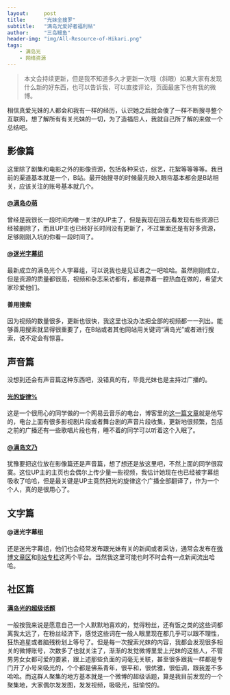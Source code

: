 ```yaml
---
layout:     post
title:      "光妹全搜罗"
subtitle:   "满岛光爱好者福利帖"
author:     "三岛鳗鱼"
header-img: "img/All-Resource-of-Hikari.png"
tags:
    - 满岛光
    - 网络资源
---
```


>本文会持续更新，但是我不知道多久才更新一次哦（斜眼）如果大家有发现什么新的好东西，也可以告诉我，可以直接评论，页面最底下也有我的微博。

相信真爱光妹的人都会和我有一样的经历，认识她之后就会傻了一样不断搜寻整个互联网，想了解所有有关光妹的一切，为了造福后人，我就自己所了解的来做一个总结吧。

## 影像篇

这里除了剧集和电影之外的影像资源，包括各种采访，综艺，花絮等等等等。我目前的渠道基本就是一个，B站。最开始搜寻的时候最先映入眼帘基本都会是B站相关，应该关注的账号基本就几个。

#### [@满岛の萌](https://space.bilibili.com/447064/#/)

曾经是我很长一段时间内唯一关注的UP主了，但是我现在回去看发现有些资源已经被删除了，而且UP主也已经好长时间没有更新了，不过里面还是有好多资源，足够刚刚入坑的你看一段时间了。

#### [@迷光字幕组](https://space.bilibili.com/3027349/#/)

最新成立的满岛光个人字幕组，可以说我也是见证者之一吧哈哈。虽然刚刚成立，但是资源的质量都很高，视频和杂志采访都有，都是靠着一腔热血在做的，希望大家珍爱他们。

#### 善用搜索

因为视频的数量很多，更新也很快，我这里也没办法把全部的视频都一一列出。能够善用搜索就显得很重要了，在B站或者其他网站用关键词“满岛光”或者进行搜索，说不定会有惊喜。

## 声音篇

没想到还会有声音篇这种东西吧，没错真的有，毕竟光妹也是主持过广播的。

#### [光的旋律%](http://music.163.com/#/radio/349949732?userid=44231045)

这是一个很用心的同学做的一个网易云音乐的电台，博客里的[这一篇文章](http://hikari.news/2018/01/29/Mitsushima-Hikari-Girl-Like-A-Fairy/)就是他写的，电台上面有很多影视剧片段或者舞台剧的声音片段收集，更新地很频繁，包括之前的广播还有一些歌唱片段也有，睡不着的同学可以听着这个入眠了。

#### [@满岛文乃 ](https://space.bilibili.com/5160574/#/)

犹豫要把这位放在影像篇还是声音篇，想了想还是放这里吧，不然上面的同学很寂寞。这位UP主的主页也会偶尔上传少量一些视频，我估计她现在也已经被字幕组吸收了哈哈，但是最关键是UP主竟然把光的旋律这个广播全部翻译了，作为一个个人，真的是很用心了。

## 文字篇

#### @迷光字幕组

还是迷光字幕组，他们也会经常发布跟光妹有关的新闻或者采访，通常会发布在[微博文章区](https://weibo.com/p/1005056286361419/wenzhang)和[B站专栏](https://space.bilibili.com/3027349/#/article)这两个平台。当然我这里可能也时不时会有一点新闻流出哈哈。

## 社区篇

#### [满岛光的超级话题]( https://weibo.com/p/1008084989d223732bf6f02f75ea30efad58a9/super_index)

一般按我来说是愿意自己一个人默默地喜欢的，觉得粉丝，还有饭之类的这些词都离我太远了，在粉丝经济下，感觉这些词在一般人眼里现在都几乎可以跟不理性，狂热追星或者脑残粉划上等号了。但是每一次搜索光妹的内容，我都会发现很多相关的微博账号，次数多了也就关注了，渐渐的发觉微博里爱上光妹的这些人，不管男男女女都可爱的要紧，跟上述那些负面的词毫无关联，甚至很多跟我一样都是专门开了小号来吸光的，个个都是佛系青年，很平和，很优雅，很低调，跟我差不多哈哈。而这群人聚集的地方基本就是一个微博的超级话题，算是我目前发现的一个聚集地，大家偶尔发发图，发发视频，吸吸光，挺愉悦的。